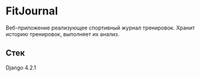 # FitJournal

Веб-приложение реализующее спортивный журнал тренировок. Хранит историю тренировок, выполняет их анализ.

## Стек
Django 4.2.1
